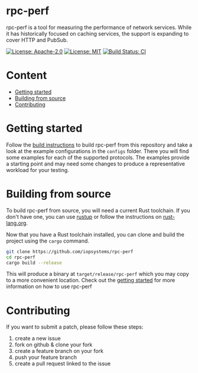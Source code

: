 # rpc-perf

rpc-perf is a tool for measuring the performance of network services. While it
has historically focused on caching services, the support is expanding to cover
HTTP and PubSub.

[![License: Apache-2.0][license-badge-apache]][license-url-apache]
[![License: MIT][license-badge-mit]][license-url-mit]
[![Build Status: CI][ci-build-badge]][ci-build-url]

# Content
* [Getting started](#getting-started)
* [Building from source](#building-from-source)
* [Contributing](#contributing)

# Getting started

Follow the [build instructions](#building-from-source) to build rpc-perf from
this repository and take a look at the example configurations in the `configs`
folder. There you will find some examples for each of the supported protocols.
The examples provide a starting point and may need some changes to produce a
representative workload for your testing.

# Building from source

To build rpc-perf from source, you will need a current Rust toolchain. If you
don't have one, you can use [rustup](https://rustup.rs) or follow the
instructions on [rust-lang.org](https://rust-lang.org).

Now that you have a Rust toolchain installed, you can clone and build the
project using the `cargo` command.

```bash
git clone https://github.com/iopsystems/rpc-perf
cd rpc-perf
cargo build --release
```

This will produce a binary at `target/release/rpc-perf` which you may copy to
a more convenient location. Check out the [getting started](#getting-started)
for more information on how to use rpc-perf

# Contributing

If you want to submit a patch, please follow these steps:

1. create a new issue
2. fork on github & clone your fork
3. create a feature branch on your fork
4. push your feature branch
5. create a pull request linked to the issue

[ci-build-badge]: https://img.shields.io/github/actions/workflow/status/iopsystems/rpc-perf/cargo.yml?branch=main
[ci-build-url]: https://github.com/iopsystems/rpc-perf/actions/workflows/cargo.yml?query=branch%3Amaster+event%3Apush
[license-badge-apache]: https://img.shields.io/badge/license-Apache%202.0-blue.svg
[license-badge-mit]: https://img.shields.io/badge/license-MIT-blue.svg
[license-url-apache]: https://github.com/iopsystems/rpc-perf/blob/master/LICENSE-APACHE
[license-url-mit]: https://github.com/iopsystems/rpc-perf/blob/master/LICENSE-MIT
